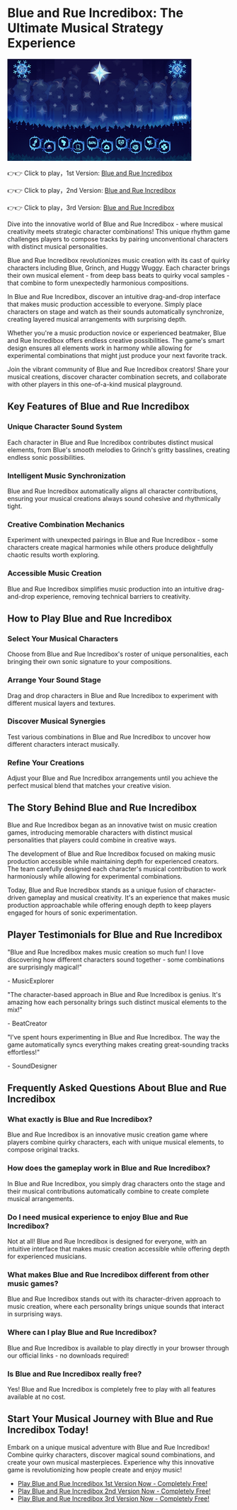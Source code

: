 # Blue and Rue Incredibox: The Ultimate Musical Strategy Experience

![Blue and Rue Incredibox](https://raw.githubusercontent.com/sprunkiscrunkly/blue-and-rue-incredibox/refs/heads/main/blue-and-rue-incredibox.png "Blue and Rue Incredibox")

👉👉 Click to play，1st Version: [Blue and Rue Incredibox](https://sprunksters.com/blue-and-rue-incredibox/ "Blue and Rue Incredibox")

👉👉 Click to play，2nd Version: [Blue and Rue Incredibox](https://sprunkiscrunkly.com/blue-and-rue-incredibox/ "Blue and Rue Incredibox")

👉👉 Click to play，3rd Version: [Blue and Rue Incredibox](https://sprunkipyramixed.com/blue-and-rue-incredibox/ "Blue and Rue Incredibox")

Dive into the innovative world of Blue and Rue Incredibox - where musical creativity meets strategic character combinations! This unique rhythm game challenges players to compose tracks by pairing unconventional characters with distinct musical personalities.

Blue and Rue Incredibox revolutionizes music creation with its cast of quirky characters including Blue, Grinch, and Huggy Wuggy. Each character brings their own musical element - from deep bass beats to quirky vocal samples - that combine to form unexpectedly harmonious compositions.

In Blue and Rue Incredibox, discover an intuitive drag-and-drop interface that makes music production accessible to everyone. Simply place characters on stage and watch as their sounds automatically synchronize, creating layered musical arrangements with surprising depth.

Whether you're a music production novice or experienced beatmaker, Blue and Rue Incredibox offers endless creative possibilities. The game's smart design ensures all elements work in harmony while allowing for experimental combinations that might just produce your next favorite track.

Join the vibrant community of Blue and Rue Incredibox creators! Share your musical creations, discover character combination secrets, and collaborate with other players in this one-of-a-kind musical playground.

## Key Features of Blue and Rue Incredibox

### Unique Character Sound System

Each character in Blue and Rue Incredibox contributes distinct musical elements, from Blue's smooth melodies to Grinch's gritty basslines, creating endless sonic possibilities.

### Intelligent Music Synchronization

Blue and Rue Incredibox automatically aligns all character contributions, ensuring your musical creations always sound cohesive and rhythmically tight.

### Creative Combination Mechanics

Experiment with unexpected pairings in Blue and Rue Incredibox - some characters create magical harmonies while others produce delightfully chaotic results worth exploring.

### Accessible Music Creation

Blue and Rue Incredibox simplifies music production into an intuitive drag-and-drop experience, removing technical barriers to creativity.

## How to Play Blue and Rue Incredibox

### Select Your Musical Characters

Choose from Blue and Rue Incredibox's roster of unique personalities, each bringing their own sonic signature to your compositions.

### Arrange Your Sound Stage

Drag and drop characters in Blue and Rue Incredibox to experiment with different musical layers and textures.

### Discover Musical Synergies

Test various combinations in Blue and Rue Incredibox to uncover how different characters interact musically.

### Refine Your Creations

Adjust your Blue and Rue Incredibox arrangements until you achieve the perfect musical blend that matches your creative vision.

## The Story Behind Blue and Rue Incredibox

Blue and Rue Incredibox began as an innovative twist on music creation games, introducing memorable characters with distinct musical personalities that players could combine in creative ways.

The development of Blue and Rue Incredibox focused on making music production accessible while maintaining depth for experienced creators. The team carefully designed each character's musical contribution to work harmoniously while allowing for experimental combinations.

Today, Blue and Rue Incredibox stands as a unique fusion of character-driven gameplay and musical creativity. It's an experience that makes music production approachable while offering enough depth to keep players engaged for hours of sonic experimentation.

## Player Testimonials for Blue and Rue Incredibox

"Blue and Rue Incredibox makes music creation so much fun! I love discovering how different characters sound together - some combinations are surprisingly magical!"

\- MusicExplorer

"The character-based approach in Blue and Rue Incredibox is genius. It's amazing how each personality brings such distinct musical elements to the mix!"

\- BeatCreator

"I've spent hours experimenting in Blue and Rue Incredibox. The way the game automatically syncs everything makes creating great-sounding tracks effortless!"

\- SoundDesigner

## Frequently Asked Questions About Blue and Rue Incredibox

### What exactly is Blue and Rue Incredibox?

Blue and Rue Incredibox is an innovative music creation game where players combine quirky characters, each with unique musical elements, to compose original tracks.

### How does the gameplay work in Blue and Rue Incredibox?

In Blue and Rue Incredibox, you simply drag characters onto the stage and their musical contributions automatically combine to create complete musical arrangements.

### Do I need musical experience to enjoy Blue and Rue Incredibox?

Not at all! Blue and Rue Incredibox is designed for everyone, with an intuitive interface that makes music creation accessible while offering depth for experienced musicians.

### What makes Blue and Rue Incredibox different from other music games?

Blue and Rue Incredibox stands out with its character-driven approach to music creation, where each personality brings unique sounds that interact in surprising ways.

### Where can I play Blue and Rue Incredibox?

Blue and Rue Incredibox is available to play directly in your browser through our official links - no downloads required!

### Is Blue and Rue Incredibox really free?

Yes! Blue and Rue Incredibox is completely free to play with all features available at no cost.

## Start Your Musical Journey with Blue and Rue Incredibox Today!

Embark on a unique musical adventure with Blue and Rue Incredibox! Combine quirky characters, discover magical sound combinations, and create your own musical masterpieces. Experience why this innovative game is revolutionizing how people create and enjoy music!

- [Play Blue and Rue Incredibox 1st Version Now - Completely Free!](https://sprunksters.com/blue-and-rue-incredibox/)
- [Play Blue and Rue Incredibox 2nd Version Now - Completely Free!](https://sprunkiscrunkly.com/blue-and-rue-incredibox/)
- [Play Blue and Rue Incredibox 3rd Version Now - Completely Free!](https://sprunkipyramixed.com/blue-and-rue-incredibox/)
